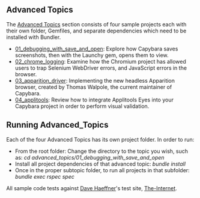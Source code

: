 ##  Advanced Topics 

The [Advanced Topics](https://github.com/tjmaher/tau-capybara/tree/master/advanced_topics) section consists of four sample projects each with their own folder, Gemfiles, and separate dependencies which need to be installed with Bundler. 

* [01_debugging_with_save_and_open](https://github.com/tjmaher/tau-capybara/tree/master/advanced_topics/01_debugging_with_save_and_open): Explore how Capybara saves screenshots, then with the Launchy gem, opens them to view. 
* [02_chrome_logging](https://github.com/tjmaher/tau-capybara/tree/master/advanced_topics/02_chrome_logging): Examine how the Chromium project has allowed users to trap Selenium WebDriver errors, and JavaScript errors in the browser. 
* [03_apparition_driver](https://github.com/tjmaher/tau-capybara/tree/master/advanced_topics/03_apparition_driver): Implementing the new headless Apparition browser, created by Thomas Walpole, the current maintainer of Capybara. 
* [04_applitools](https://github.com/tjmaher/tau-capybara/tree/master/advanced_topics/04_applitools): Review how to integrate Applitools Eyes into your Capybara project in order to perform visual validation. 

## Running Advanced_Topics 

Each of the four Advanced Topics has its own project folder. In order to run:
* From the root folder: Change the directory to the topic you wish, such as: *cd advanced_topics/01_debugging_with_save_and_open*
* Install all project dependencies of that advanced topic: *bundle install*
* Once in the proper subtopic folder, to run all projects in that subfolder: *bundle exec rspec spec*

All sample code tests against [Dave Haeffner](http://davehaeffner.com/)'s test site, [The-Internet](https://the-internet.herokuapp.com/).
